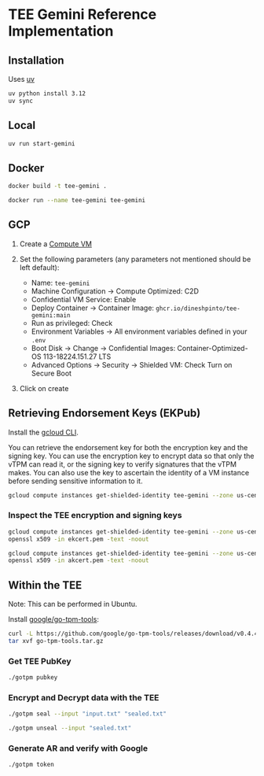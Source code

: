 # TEE Gemini Reference Implementation

## Installation

Uses [uv](https://docs.astral.sh/uv/)

```bash
uv python install 3.12
uv sync
```

## Local

```bash
uv run start-gemini
```

## Docker

```bash
docker build -t tee-gemini .
```

```bash
docker run --name tee-gemini tee-gemini
```

## GCP

1. Create a [Compute VM](https://console.cloud.google.com/compute/instancesAdd)
2. Set the following parameters (any parameters not mentioned should be left default):

   - Name: `tee-gemini`
   - Machine Configuration -> Compute Optimized: C2D
   - Confidential VM Service: Enable
   - Deploy Container -> Container Image: `ghcr.io/dineshpinto/tee-gemini:main`
   - Run as privileged: Check
   - Environment Variables -> All environment variables defined in your `.env`
   - Boot Disk -> Change -> Confidential Images: Container-Optimized-OS 113-18224.151.27 LTS
   - Advanced Options -> Security -> Shielded VM: Check Turn on Secure Boot

3. Click on create

## Retrieving Endorsement Keys (EKPub)

Install the [gcloud CLI](https://cloud.google.com/sdk/docs/install).

You can retrieve the endorsement key for both the encryption key and the signing key. You can use the encryption key to encrypt data so that only the vTPM can read it, or the signing key to verify signatures that the vTPM makes. You can also use the key to ascertain the identity of a VM instance before sending sensitive information to it.

```bash
gcloud compute instances get-shielded-identity tee-gemini --zone us-central1-a
```

### Inspect the TEE encryption and signing keys

```bash
gcloud compute instances get-shielded-identity tee-gemini --zone us-central1-a --format=json | jq -r '.encryptionKey.ekCert' > ekcert.pem
openssl x509 -in ekcert.pem -text -noout
```

```bash
gcloud compute instances get-shielded-identity tee-gemini --zone us-central1-a --format=json | jq -r '.signingKey.ekCert' > akcert.pem
openssl x509 -in akcert.pem -text -noout
```

## Within the TEE

Note: This can be performed in Ubuntu.

Install [google/go-tpm-tools](https://github.com/google/go-tpm-tools):

```bash
curl -L https://github.com/google/go-tpm-tools/releases/download/v0.4.4/go-tpm-tools_Linux_x86_64.tar.gz -o go-tpm-tools.tar.gz
tar xvf go-tpm-tools.tar.gz
```

### Get TEE PubKey

```bash
./gotpm pubkey
```

### Encrypt and Decrypt data with the TEE

```bash
./gotpm seal --input "input.txt" "sealed.txt"
```

```bash
./gotpm unseal --input "sealed.txt"
```

### Generate AR and verify with Google

```bash
./gotpm token
```
